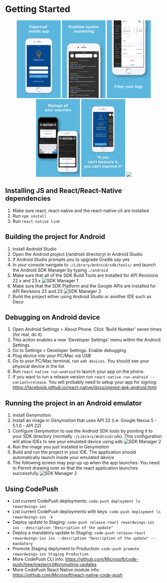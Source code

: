 # Getting Started

<p align="center">
	<img src="https://raw.githubusercontent.com/bberak/papertree/master/assets/0.jpg" height="250" />
  <img src="https://raw.githubusercontent.com/bberak/papertree/master/assets/1.jpg" height="250" />
  <img src="https://raw.githubusercontent.com/bberak/papertree/master/assets/2.jpg" height="250" />
  <img src="https://raw.githubusercontent.com/bberak/papertree/master/assets/3.jpg" height="250" />
  <img src="https://raw.githubusercontent.com/bberak/papertree/master/assets/4.jpg" height="250" />
  <img src="https://raw.githubusercontent.com/bberak/papertree/master/assets/login.jpg" height="250" />
</p>

## Installing JS and React/React-Native dependencies
1. Make sure react, react-native and the react-native-cli are installed
2. Run ```npm install```
3. Run ```react-native link```

## Building the project for Android
1. Install Android Studio
2. Open the Android project (/android directory) in Android Studio
3. If Android Studio prompts you to upgrade Gradle say yes
4. In your console navigate to ```~/Library/Android/sdk/tools/``` and launch the Android SDK Manager by typing ```./android```
5. Make sure that all of the SDK Build Tools are installed for API Revisions 22.x and 23.x
![SDK Manager 1](readme-images/sdkmanager_1.jpg)
6. Make sure that the SDK Platform and the Google APIs are installed for API Revisions 22 and 23
![SDK Manager 2](readme-images/sdkmanager_2.jpg)
7. Build the project either using Android Studio or another IDE such as Deco

## Debugging on Android device
1. Open Android Settings > About Phone. Click 'Build Number' seven times (for real, do it)
2. This action enables a new 'Developer Settings' menu within the Android Settings
3. Go to Settings > Developer Settings. Enable debugging
4. Plug device into your PC/Mac via USB
5. Go to your PC/Mac terminal, run ```adb devices```. You should see your physical device in the list
6. Run ```react-native run-android``` to launch your app on the phone.
7. If you want to run a release version run ```react-native run-android --variant=release```. You will probably need to setup your app for signing: https://facebook.github.io/react-native/docs/signed-apk-android.html

## Running the project in an Android emulator
1. Install Genymotion
2. Install an image in Genymotion that uses API 22 (i.e: Google Nexus 5 - 5.1.0 - API 22)
3. Configure Genymotion to use the Android SDK tools by pointing it to your SDK directory (normally ```~/Library/Android/sdk```). This configuration will allow IDEs to see your emulated device using adb
![SDK Manager 2](readme-images/genymotion_1.jpg)
4. Run the image you just installed in Genymotion
5. Build and run the project in your IDE. The application should automatically launch inside your emulated device
6. The following screen may pop-up up when the app launches. You need to Permit drawing over so that the react application launches successfully
![SDK Manager 2](readme-images/drawover.jpg)

## Using CodePush

- List current CodePush deployments: ```code-push deployment ls rewardwings-ios```
- List current CodePush deployments with keys: ```code-push deployment ls rewardwings-ios -k```
- Deploy update to Staging: ```code-push release-react rewardwings-ios ios --description "Description of the update"```
- Deploy a mandatory update to Staging: ```code-push release-react rewardwings-ios ios --description "Description of the update" --mandatory```
- Promote Staging deplyment to Production: ```code-push promote rewardwings-ios Staging Production```
- More CodePush CLI info: https://github.com/Microsoft/code-push/tree/master/cli#promoting-updates
- More CodePush React Native module info: https://github.com/Microsoft/react-native-code-push